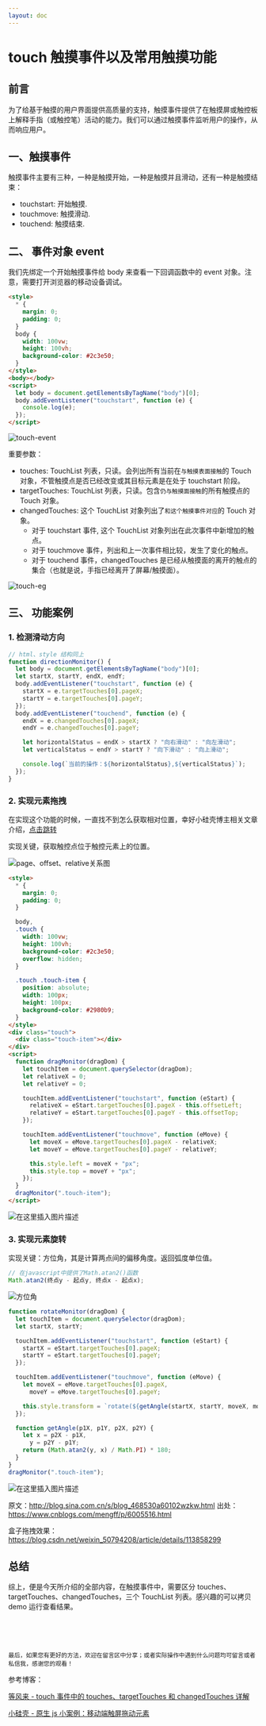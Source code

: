 ```yaml
---
layout: doc
---
```


# touch 触摸事件以及常用触摸功能

## 前言

为了给基于触摸的用户界面提供高质量的支持，触摸事件提供了在触摸屏或触控板上解释手指（或触控笔）活动的能力。我们可以通过触摸事件监听用户的操作，从而响应用户。

## 一、触摸事件

触摸事件主要有三种，一种是触摸开始，一种是触摸并且滑动，还有一种是触摸结束：

- touchstart: 开始触摸.
- touchmove: 触摸滑动.
- touchend: 触摸结束.

## 二、 事件对象 event

我们先绑定一个开始触摸事件给 body 来查看一下回调函数中的 event 对象。注意，需要打开浏览器的移动设备调试。

```html
<style>
  * {
    margin: 0;
    padding: 0;
  }
  body {
    width: 100vw;
    height: 100vh;
    background-color: #2c3e50;
  }
</style>
<body></body>
<script>
  let body = document.getElementsByTagName("body")[0];
  body.addEventListener("touchstart", function (e) {
    console.log(e);
  });
</script>
```

![touch-event](../public/images-blog/js/20210702160645344.png)

重要参数：

- touches: TouchList 列表，只读。会列出所有当前在`与触摸表面接触`的 Touch 对象，不管触摸点是否已经改变或其目标元素是在处于 touchstart 阶段。
- targetTouches: TouchList 列表，只读。包含`仍与触摸面接触`的所有触摸点的 Touch 对象。
- changedTouches: 这个 TouchList 对象列出了`和这个触摸事件对应`的 Touch 对象。
  - 对于 touchstart 事件, 这个 TouchList 对象列出在此次事件中新增加的触点。
  - 对于 touchmove 事件，列出和上一次事件相比较，发生了变化的触点。
  - 对于 touchend 事件，changedTouches 是已经从触摸面的离开的触点的集合（也就是说，手指已经离开了屏幕/触摸面）。

![touch-eg](../public/images-blog/js/20210702160714304.png)

## 三、 功能案例

### 1. 检测滑动方向

```js
// html、style 结构同上
function directionMonitor() {
  let body = document.getElementsByTagName("body")[0];
  let startX, startY, endX, endY;
  body.addEventListener("touchstart", function (e) {
    startX = e.targetTouches[0].pageX;
    startY = e.targetTouches[0].pageY;
  });
  body.addEventListener("touchend", function (e) {
    endX = e.changedTouches[0].pageX;
    endY = e.changedTouches[0].pageY;

    let horizontalStatus = endX > startX ? "向右滑动" : "向左滑动";
    let verticalStatus = endY > startY ? "向下滑动" : "向上滑动";

    console.log(`当前的操作：${horizontalStatus},${verticalStatus}`);
  });
}
```

### 2. 实现元素拖拽

在实现这个功能的时候，一直找不到怎么获取相对位置，幸好小硅壳博主相关文章介绍，[点击跳转](https://blog.csdn.net/weixin_50794208/article/details/113858299)

实现关键，获取触控点位于触控元素上的位置。

![page、offset、relative关系图](../public/images-blog/js/20210702162406823.png)

```html
<style>
  * {
    margin: 0;
    padding: 0;
  }

  body,
  .touch {
    width: 100vw;
    height: 100vh;
    background-color: #2c3e50;
    overflow: hidden;
  }

  .touch .touch-item {
    position: absolute;
    width: 100px;
    height: 100px;
    background-color: #2980b9;
  }
</style>
<div class="touch">
  <div class="touch-item"></div>
</div>
<script>
  function dragMonitor(dragDom) {
    let touchItem = document.querySelector(dragDom);
    let relativeX = 0;
    let relativeY = 0;

    touchItem.addEventListener("touchstart", function (eStart) {
      relativeX = eStart.targetTouches[0].pageX - this.offsetLeft;
      relativeY = eStart.targetTouches[0].pageY - this.offsetTop;
    });

    touchItem.addEventListener("touchmove", function (eMove) {
      let moveX = eMove.targetTouches[0].pageX - relativeX;
      let moveY = eMove.targetTouches[0].pageY - relativeY;

      this.style.left = moveX + "px";
      this.style.top = moveY + "px";
    });
  }
  dragMonitor(".touch-item");
</script>
```

![在这里插入图片描述](../public/images-blog/js/20210702160729699.gif)

### 3. 实现元素旋转

实现关键：方位角，其是计算两点间的偏移角度。返回弧度单位值。

```js
// 在javascript中提供了Math.atan2()函数
Math.atan2(终点y - 起点y, 终点x - 起点x);
```

![方位角](../public/images-blog/js/20210702162754807.jpg)

```js
function rotateMonitor(dragDom) {
  let touchItem = document.querySelector(dragDom);
  let startX, startY;

  touchItem.addEventListener("touchstart", function (eStart) {
    startX = eStart.targetTouches[0].pageX;
    startY = eStart.targetTouches[0].pageY;
  });

  touchItem.addEventListener("touchmove", function (eMove) {
    let moveX = eMove.targetTouches[0].pageX,
      moveY = eMove.targetTouches[0].pageY;

    this.style.transform = `rotate(${getAngle(startX, startY, moveX, moveY)}deg)`;
  });

  function getAngle(p1X, p1Y, p2X, p2Y) {
    let x = p2X - p1X,
      y = p2Y - p1Y;
    return (Math.atan2(y, x) / Math.PI) * 180;
  }
}
dragMonitor(".touch-item");
```

![在这里插入图片描述](../public/images-blog/js/20210702160740546.gif)

原文：http://blog.sina.com.cn/s/blog_468530a60102wzkw.html
出处：https://www.cnblogs.com/mengff/p/6005516.html

盒子拖拽效果：https://blog.csdn.net/weixin_50794208/article/details/113858299

## 总结

综上，便是今天所介绍的全部内容，在触摸事件中，需要区分 touches、targetTouches、changedTouches，三个 TouchList 列表。感兴趣的可以拷贝 demo 运行查看结果。

<br />
<br />
<br />

`最后，如果您有更好的方法，欢迎在留言区中分享；或者实际操作中遇到什么问题均可留言或者私信我，感谢您的观看！`

参考博客：

[等风来 - touch 事件中的 touches、targetTouches 和 changedTouches 详解](https://www.cnblogs.com/mengff/p/6005516.html)

[小硅壳 - 原生 js 小案例：移动端触屏拖动元素](https://blog.csdn.net/weixin_50794208/article/details/113858299)
